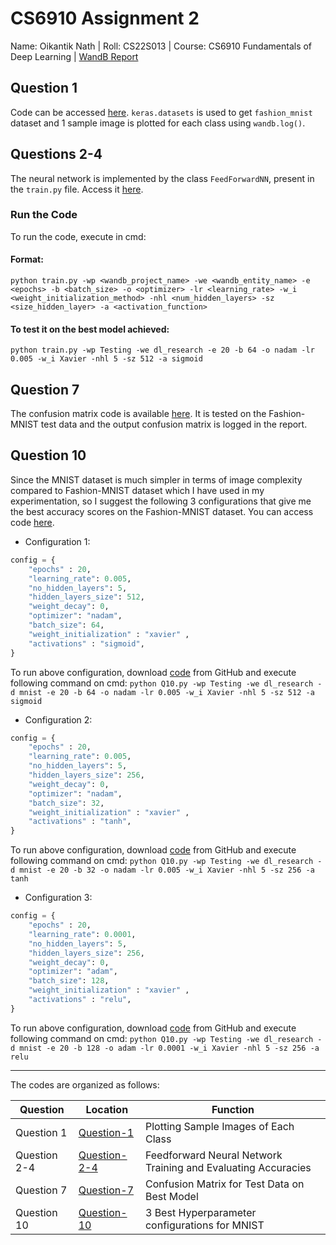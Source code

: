 # CS6910 Assignment 2
Name: Oikantik Nath | Roll: CS22S013 | Course: CS6910 Fundamentals of Deep Learning | [WandB Report](https://wandb.ai/dl_research/Testing/reports/CS6910-Assignment-1--VmlldzozODEwMzcx)

## Question 1
Code can be accessed [here](https://github.com/oikn2018/CS6910_assignment_1/blob/main/Q1.ipynb). `keras.datasets` is used to get `fashion_mnist` dataset and 1 sample image is plotted for each class using `wandb.log()`.

## Questions 2-4
The neural network is implemented by the class `FeedForwardNN`, present in the `train.py` file.  Access it [here](https://github.com/oikn2018/CS6910_assignment_1/blob/main/train.py).

### Run the Code
To run the code, execute in cmd: 
#### Format:
`python train.py -wp <wandb_project_name> -we <wandb_entity_name> -e <epochs> -b <batch_size> -o <optimizer> -lr <learning_rate> -w_i <weight_initialization_method> -nhl <num_hidden_layers> -sz <size_hidden_layer> -a <activation_function>`

#### To test it on the best model achieved:
`python train.py -wp Testing -we dl_research -e 20 -b 64 -o nadam -lr 0.005 -w_i Xavier -nhl 5 -sz 512 -a sigmoid`

## Question 7
The confusion matrix code is available [here](https://github.com/oikn2018/CS6910_assignment_1/blob/main/Q7.py). It is tested on the Fashion-MNIST test data and the output confusion matrix is logged in the report.


## Question 10
Since the MNIST dataset is much simpler in terms of image complexity compared to Fashion-MNIST dataset which I have used in my experimentation, so I suggest the following 3 configurations that give me the best accuracy scores on the Fashion-MNIST dataset. You can access code [here](https://github.com/oikn2018/CS6910_assignment_1/blob/main/Q10.py).

- Configuration 1: 
```python
config = { 
	"epochs" : 20,
	"learning_rate": 0.005,
	"no_hidden_layers": 5, 
	"hidden_layers_size": 512,
	"weight_decay": 0,
	"optimizer": "nadam",
	"batch_size": 64,
	"weight_initialization" : "xavier" ,
	"activations" : "sigmoid",
}
```
To run above configuration, download [code](https://github.com/oikn2018/CS6910_assignment_1/blob/main/Q10.py) from GitHub and execute following command on cmd:
`python Q10.py -wp Testing -we dl_research -d mnist -e 20 -b 64 -o nadam -lr 0.005 -w_i Xavier -nhl 5 -sz 512 -a sigmoid`

- Configuration 2: 
```python
config = { 
	"epochs" : 20,
	"learning_rate": 0.005,
	"no_hidden_layers": 5, 
	"hidden_layers_size": 256,
	"weight_decay": 0,
	"optimizer": "nadam",
	"batch_size": 32,
	"weight_initialization" : "xavier" ,
	"activations" : "tanh",
}
```
To run above configuration, download [code](https://github.com/oikn2018/CS6910_assignment_1/blob/main/Q10.py) from GitHub and execute following command on cmd:
`python Q10.py -wp Testing -we dl_research -d mnist -e 20 -b 32 -o nadam -lr 0.005 -w_i Xavier -nhl 5 -sz 256 -a tanh`


- Configuration 3: 
```python
config = { 
	"epochs" : 20,
	"learning_rate": 0.0001,
	"no_hidden_layers": 5, 
	"hidden_layers_size": 256,
	"weight_decay": 0,
	"optimizer": "adam",
	"batch_size": 128,
	"weight_initialization" : "xavier" ,
	"activations" : "relu",
}
```
To run above configuration, download [code](https://github.com/oikn2018/CS6910_assignment_1/blob/main/Q10.py) from GitHub and execute following command on cmd:
`python Q10.py -wp Testing -we dl_research -d mnist -e 20 -b 128 -o adam -lr 0.0001 -w_i Xavier -nhl 5 -sz 256 -a relu`

---
The codes are organized as follows:

| Question | Location | Function | 
|----------|----------|----------|
| Question 1 | [Question-1](https://github.com/oikn2018/CS6910_assignment_1/blob/main/Q1.ipynb) | Plotting Sample Images of Each Class | 
| Question 2-4 | [Question-2-4](https://github.com/oikn2018/CS6910_assignment_1/blob/main/train.py) | Feedforward Neural Network Training and Evaluating Accuracies |
| Question 7 | [Question-7](https://github.com/oikn2018/CS6910_assignment_1/blob/main/Q7.py) | Confusion Matrix for Test Data on Best Model | 
| Question 10 | [Question-10](https://github.com/oikn2018/CS6910_assignment_1/blob/main/Q10.py) | 3 Best Hyperparameter configurations for MNIST | 
